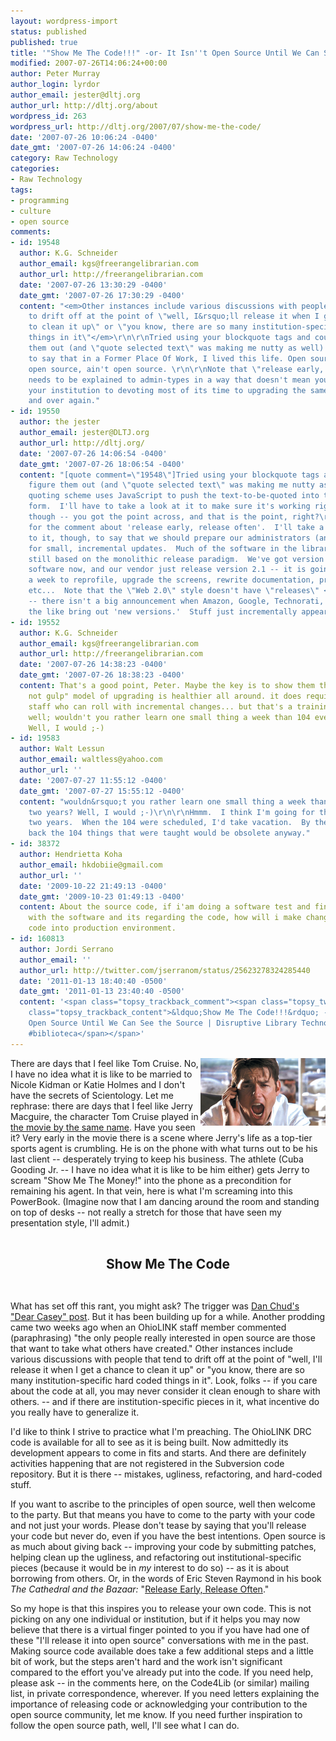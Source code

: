 ```yaml
---
layout: wordpress-import
status: published
published: true
title: '"Show Me The Code!!!" -or- It Isn''t Open Source Until We Can See the Source'
modified: 2007-07-26T14:06:24+00:00
author: Peter Murray
author_login: lyrdor
author_email: jester@dltj.org
author_url: http://dltj.org/about
wordpress_id: 263
wordpress_url: http://dltj.org/2007/07/show-me-the-code/
date: '2007-07-26 10:06:24 -0400'
date_gmt: '2007-07-26 14:06:24 -0400'
category: Raw Technology
categories:
- Raw Technology
tags:
- programming
- culture
- open source
comments:
- id: 19548
  author: K.G. Schneider
  author_email: kgs@freerangelibrarian.com
  author_url: http://freerangelibrarian.com
  date: '2007-07-26 13:30:29 -0400'
  date_gmt: '2007-07-26 17:30:29 -0400'
  content: "<em>Other instances include various discussions with people that tend
    to drift off at the point of \"well, I&rsquo;ll release it when I get a chance
    to clean it up\" or \"you know, there are so many institution-specific hard coded
    things in it\"</em>\r\n\r\nTried using your blockquote tags and couldn't figure
    them out (and \"quote selected text\" was making me nutty as well). But wanted
    to say that in a Former Place Of Work, I lived this life. Open source that isn't
    open source, ain't open source. \r\n\r\nNote that \"release early, release often\"
    needs to be explained to admin-types in a way that doesn't mean you're committing
    your institution to devoting most of its time to upgrading the same software over
    and over again."
- id: 19550
  author: the jester
  author_email: jester@DLTJ.org
  author_url: http://dltj.org/
  date: '2007-07-26 14:06:54 -0400'
  date_gmt: '2007-07-26 18:06:54 -0400'
  content: "[quote comment=\"19548\"]Tried using your blockquote tags and couldn't
    figure them out (and \"quote selected text\" was making me nutty as well).[/quote]\r\n\r\nThe
    quoting scheme uses JavaScript to push the text-to-be-quoted into the comment
    form.  I'll have to take a look at it to make sure it's working right.  'salright,
    though -- you got the point across, and that is the point, right?\r\n\r\nThanks
    for the comment about 'release early, release often'.  I'll take a small exception
    to it, though, to say that we should prepare our administrators (and our systems)
    for small, incremental updates.  Much of the software in the library arena is
    still based on the monolithic release paradigm.  We've got version 2.0 of the
    software now, and our vendor just release version 2.1 -- it is going to take us
    a week to reprofile, upgrade the screens, rewrite documentation, prepare staff,
    etc...  Note that the \"Web 2.0\" style doesn't have \"releases\" <i>per se</i>
    -- there isn't a big announcement when Amazon, Google, Technorati, Flickr, and
    the like bring out 'new versions.'  Stuff just incrementally appears."
- id: 19552
  author: K.G. Schneider
  author_email: kgs@freerangelibrarian.com
  author_url: http://freerangelibrarian.com
  date: '2007-07-26 14:38:23 -0400'
  date_gmt: '2007-07-26 18:38:23 -0400'
  content: That's a good point, Peter. Maybe the key is to show them that the "sip
    not gulp" model of upgrading is healthier all around. it does require library
    staff who can roll with incremental changes... but that's a training issue as
    well; wouldn't you rather learn one small thing a week than 104 every two years?
    Well, I would ;-)
- id: 19583
  author: Walt Lessun
  author_email: waltless@yahoo.com
  author_url: ''
  date: '2007-07-27 11:55:12 -0400'
  date_gmt: '2007-07-27 15:55:12 -0400'
  content: "wouldn&rsquo;t you rather learn one small thing a week than 104 every
    two years? Well, I would ;-)\r\n\r\nHmmm.  I think I'm going for the 104 every
    two years.  When the 104 were scheduled, I'd take vacation.  By the time I got
    back the 104 things that were taught would be obsolete anyway."
- id: 38372
  author: Hendrietta Koha
  author_email: hkdobiie@gmail.com
  author_url: ''
  date: '2009-10-22 21:49:13 -0400'
  date_gmt: '2009-10-23 01:49:13 -0400'
  content: About the source code, if i'am doing a software test and find some problems
    with the software and its regarding the code, how will i make changes and intergrate
    code into production environment.
- id: 160813
  author: Jordi Serrano
  author_email: ''
  author_url: http://twitter.com/jserranom/status/25623278324285440
  date: '2011-01-13 18:40:40 -0500'
  date_gmt: '2011-01-13 23:40:40 -0500'
  content: '<span class="topsy_trackback_comment"><span class="topsy_twitter_username"><span
    class="topsy_trackback_content">&ldquo;Show Me The Code!!!&rdquo; -or- It Isn&rsquo;t
    Open Source Until We Can See the Source | Disruptive Library Technology http://t.co/z5JZSgQ
    #biblioteca</span></span>'
---
```

<p><img src="/wp-content/uploads/2007/07/money_21.jpg" alt="Show Me the Money!" title="Show Me the Money!" align="right" width="200" height="108" border="0" />  There are days that I feel like Tom Cruise.  No, I have no idea what it is like to be married to Nicole Kidman or Katie Holmes and I don't have the secrets of Scientology.  Let me rephrase:  there are days that I feel like Jerry Macguire, the character Tom Cruise played in <a href="http://imdb.com/title/tt0116695" title="IMDB: Show me the Money">the movie by the same name</a>.  Have you seen it?  Very early in the movie there is a scene where Jerry's life as a top-tier sports agent is crumbling.  He is on the phone with what turns out to be his last client -- desperately trying to keep his business.  The athlete (Cuba Gooding Jr. -- I have no idea what it is like to be him either) gets Jerry to scream "Show Me The Money!" into the phone as a precondition for remaining his agent.  In that vein, here is what I'm screaming into this PowerBook.  (Imagine now that I am dancing around the room and standing on top of desks -- not really a stretch for those that have seen my presentation style, I'll admit.)</p>
<div style="text-align: center; font-weight: bolder; font-size: 150%; padding: 1.5em;">Show Me The Code</div>
<p>What has set off this rant, you might ask?  The trigger was <a href="http://onebiglibrary.net/story/dear-casey-bisson" title="Dear Casey Bisson&#039; posting in One Big Library">Dan Chud's "Dear Casey" post</a>.  But it has been building up for a while.  Another prodding came two weeks ago when an OhioLINK staff member commented (paraphrasing) "the only people really interested in open source are those that want to take what others have created."  Other instances include various discussions with people that tend to drift off at the point of "well, I'll release it when I get a chance to clean it up" or "you know, there are so many institution-specific hard coded things in it".  Look, folks -- if you care about the code at all, you may never consider it clean enough to share with others. -- and if there are institution-specific pieces in it, what incentive do you really have to generalize it.</p>
<p>I'd like to think I strive to practice what I'm preaching.  The OhioLINK DRC code is available for all to see as it is being built.  Now admittedly its development appears to come in fits and starts.  And there are definitely activities happening that are not registered in the Subversion code repository.  But it is there -- mistakes, ugliness, refactoring, and hard-coded stuff.</p>
<p>If you want to ascribe to the principles of open source, well then welcome to the party.  But that means you have to come to the party with your code and not just your words.  Please don't tease by saying that you'll release your code but never do, even if you have the best intentions.  Open source is as much about giving back -- improving your code by submitting patches, helping clean up the ugliness, and refactoring out institutional-specific pieces (because it would be in <em>my</em> interest to do so) -- as it is about borrowing from others.  Or, in the words of Eric Steven Raymond in his book <i>The Cathedral and the Bazaar:</i> "<a href="http://www.catb.org/~esr/writings/cathedral-bazaar/cathedral-bazaar/ar01s04.html" title="Chapter 1, Section 4 of The Cathedral and the Bazaar">Release Early, Release Often</a>."</p>
<p>So my hope is that this inspires you to release your own code.  This is not picking on any one individual or institution, but if it helps you may now believe that there is a virtual finger pointed to you if you have had one of these "I'll release it into open source" conversations with me in the past.  Making source code available does take a few additional steps and a little bit of work, but the steps aren't hard and the work isn't significant compared to the effort you've already put into the code.  If you need help, please ask -- in the comments here, on the Code4Lib (or similar) mailing list, in private correspondence, wherever.  If you need letters explaining the importance of releasing code or acknowledging your contribution to the open source community, let me know.  If you need further inspiration to follow the open source path, well, I'll see what I can do.</p>
